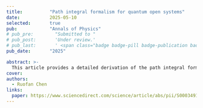 ```yaml
---
title:          "Path integral formalism for quantum open systems"
date:           2025-05-10
selected:       true
pub:            "Annals of Physics"
# pub_pre:        "Submitted to "
# pub_post:       'Under review.'
# pub_last:       ' <span class="badge badge-pill badge-publication badge-success">Spotlight</span>'
pub_date:       "2025"

abstract: >-
  This article provides a detailed derivation of the path integral formalism for both boson and fermion quantum open systems using coherent states. The formalism on the imaginary-time axis, Keldysh contour, and Kadanoff contour are given. The corresponding generating functional technique, which can be used to retrieve the environment information from the system correlation function, is also discussed.
cover:       
authors:
  - Ruofan Chen
links:
  paper: https://www.sciencedirect.com/science/article/abs/pii/S0003491625001654
---
```

